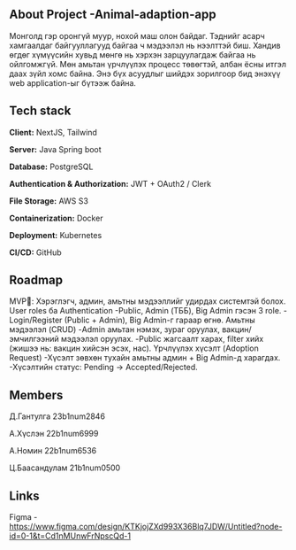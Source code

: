 ## About Project -Animal-adaption-app
  Монголд гэр оронгүй муур, нохой маш олон байдаг. Тэднийг асарч хамгаалдаг байгууллагууд байгаа ч мэдээлэл нь нээлттэй биш. Хандив өгдөг хүмүүсийн хувьд мөнгө нь хэрхэн зарцуулагдаж байгаа нь ойлгомжгүй. Мөн   амьтан үрчлүүлэх процесс төвөгтэй, албан ёсны итгэл даах зүйл хомс байна. Энэ бүх асуудлыг шийдэх зорилгоор бид энэхүү web application-ыг бүтээж байна.

## Tech stack
  **Client:** NextJS, Tailwind
  
  **Server:** Java Spring boot
  
  **Database:** PostgreSQL
  
  **Authentication & Authorization:** JWT + OAuth2 / Clerk
  
  **File Storage:** AWS S3
  
  **Containerization:** Docker
  
  **Deployment:** Kubernetes
  
  **CI/CD:** GitHub
  
## Roadmap
  MVP🚀: Хэрэглэгч, админ, амьтны мэдээллийг удирдах системтэй болох.
   User roles ба Authentication
  -Public, Admin (ТББ), Big Admin гэсэн 3 role.
  -Login/Register (Public + Admin), Big Admin-г гараар өгнө.
   Амьтны мэдээлэл (CRUD)
  -Admin амьтан нэмэх, зураг оруулах, вакцин/эмчилгээний мэдээлэл оруулах.
  -Public жагсаалт харах, filter хийх (жишээ нь: вакцин хийсэн эсэх, нас).
   Үрчлүүлэх хүсэлт (Adoption Request)
  -Хүсэлт зөвхөн тухайн амьтны админ + Big Admin-д харагдах.
  -Хүсэлтийн статус: Pending → Accepted/Rejected.
  
## Members
  Д.Гантулга 23b1num2846
  
  А.Хүслэн 22b1num6999
  
  А.Номин 22b1num6536
  
  Ц.Баасандулам 21b1num0500
  
## Links
  Figma - https://www.figma.com/design/KTKjojZXd993X36Blq7JDW/Untitled?node-id=0-1&t=Cd1nMUnwFrNpscQd-1
